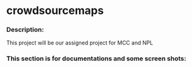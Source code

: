 # crowdsourcemaps

### Description:
This project will be our assigned project for MCC and NPL

### This section is for documentations and some screen shots:
